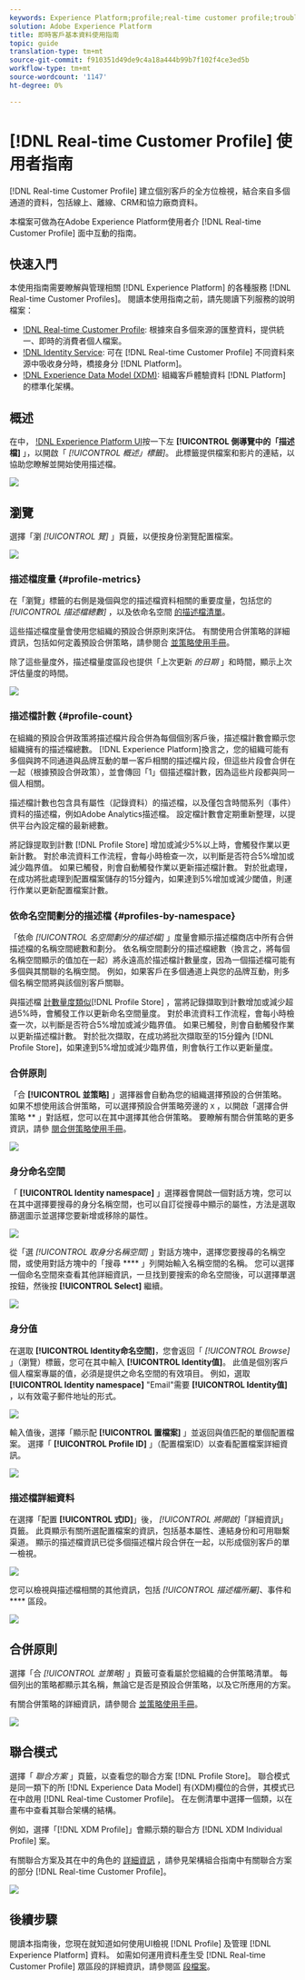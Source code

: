 ```yaml
---
keywords: Experience Platform;profile;real-time customer profile;troubleshooting;API
solution: Adobe Experience Platform
title: 即時客戶基本資料使用指南
topic: guide
translation-type: tm+mt
source-git-commit: f910351d49de9c4a18a444b99b7f102f4ce3ed5b
workflow-type: tm+mt
source-wordcount: '1147'
ht-degree: 0%

---
```



# [!DNL Real-time Customer Profile] 使用者指南

[!DNL Real-time Customer Profile] 建立個別客戶的全方位檢視，結合來自多個通道的資料，包括線上、離線、CRM和協力廠商資料。

本檔案可做為在Adobe Experience Platform使用者介 [!DNL Real-time Customer Profile] 面中互動的指南。

## 快速入門

本使用指南需要瞭解與管理相關 [!DNL Experience Platform] 的各種服務 [!DNL Real-time Customer Profiles]。 閱讀本使用指南之前，請先閱讀下列服務的說明檔案：

* [!DNL Real-time Customer Profile](../home.md): 根據來自多個來源的匯整資料，提供統一、即時的消費者個人檔案。
* [!DNL Identity Service](../../identity-service/home.md): 可在 [!DNL Real-time Customer Profile] 不同資料來源中吸收身分時，橋接身分 [!DNL Platform]。
* [!DNL Experience Data Model (XDM)](../../xdm/home.md): 組織客戶體驗資料 [!DNL Platform] 的標準化架構。

## 概述

在中， [!DNL Experience Platform UI](http://platform.adobe.com)按一下左 **[!UICONTROL 側導覽中的「描述檔]** 」，以開啟「 _[!UICONTROL 概述」標籤]_。 此標籤提供檔案和影片的連結，以協助您瞭解並開始使用描述檔。

![](../images/user-guide/profiles-overview.png)

## 瀏覽

選擇「瀏 *[!UICONTROL 覽]* 」頁籤，以便按身份瀏覽配置檔案。

![](../images/user-guide/profiles-browse.png)

### 描述檔度量 {#profile-metrics}

在「瀏覽」標籤的右側是幾個與您的描述檔資料相關的重要度量，包括您的 *[!UICONTROL 描述檔總數]* ，以及依命名空間 [的描述檔清單](#profile-count)[](#profiles-by-namespace)。

這些描述檔度量會使用您組織的預設合併原則來評估。 有關使用合併策略的詳細資訊，包括如何定義預設合併策略，請參閱合 [並策略使用手冊](merge-policies.md)。

除了這些量度外，描述檔量度區段也提供「上次更新 *的日期* 」和時間，顯示上次評估量度的時間。

![](../images/user-guide/profiles-profile-metrics.png)

### 描述檔計數 {#profile-count}

在組織的預設合併政策將描述檔片段合併為每個個別客戶後，描述檔計數會顯示您組織擁有的描述檔總數。 [!DNL Experience Platform]換言之，您的組織可能有多個與跨不同通道與品牌互動的單一客戶相關的描述檔片段，但這些片段會合併在一起（根據預設合併政策），並會傳回「1」個描述檔計數，因為這些片段都與同一個人相關。

描述檔計數也包含具有屬性（記錄資料）的描述檔，以及僅包含時間系列（事件）資料的描述檔，例如Adobe Analytics描述檔。 設定檔計數會定期重新整理，以提供平台內設定檔的最新總數。

將記錄提取到計數 [!DNL Profile Store] 增加或減少5%以上時，會觸發作業以更新計數。 對於串流資料工作流程，會每小時檢查一次，以判斷是否符合5%增加或減少臨界值。 如果已觸發，則會自動觸發作業以更新描述檔計數。 對於批處理，在成功將批處理到配置檔案儲存的15分鐘內，如果達到5%增加或減少閾值，則運行作業以更新配置檔案計數。

### 依命名空間劃分的描述檔 {#profiles-by-namespace}

「依命 *[!UICONTROL 名空間劃分的描述檔]* 」度量會顯示描述檔商店中所有合併描述檔的名稱空間總數和劃分。 依名稱空間劃分的描述檔總數（換言之，將每個名稱空間顯示的值加在一起）將永遠高於描述檔計數量度，因為一個描述檔可能有多個與其關聯的名稱空間。 例如，如果客戶在多個通道上與您的品牌互動，則多個名稱空間將與該個別客戶關聯。

與描述檔 [計數量度類似](#profile-count)[!DNL Profile Store] ，當將記錄擷取到計數增加或減少超過5%時，會觸發工作以更新命名空間量度。 對於串流資料工作流程，會每小時檢查一次，以判斷是否符合5%增加或減少臨界值。 如果已觸發，則會自動觸發作業以更新描述檔計數。 對於批次擷取，在成功將批次擷取至的15分鐘內 [!DNL Profile Store]，如果達到5%增加或減少臨界值，則會執行工作以更新量度。

### 合併原則

「合 **[!UICONTROL 並策略]** 」選擇器會自動為您的組織選擇預設的合併策略。 如果不想使用該合併策略，可以選擇預設合併策略旁邊的 `X` ，以開啟「選擇合併策略 ** 」對話框，您可以在其中選擇其他合併策略。 要瞭解有關合併策略的更多資訊，請參 [閱合併策略使用手冊](merge-policies.md)。

![](../images/user-guide/profiles-search-merge-policy.png)

### 身分命名空間

「 **[!UICONTROL Identity namespace]** 」選擇器會開啟一個對話方塊，您可以在其中選擇要搜尋的身分名稱空間，也可以自訂從搜尋中顯示的屬性，方法是選取篩選圖示並選擇您要新增或移除的屬性。

![](../images/user-guide/profiles-search-filter.png)

從「選 *[!UICONTROL 取身分名稱空間]* 」對話方塊中，選擇您要搜尋的名稱空間，或使用對話方塊中的「搜尋 **** 」列開始輸入名稱空間的名稱。 您可以選擇一個命名空間來查看其他詳細資訊，一旦找到要搜索的命名空間後，可以選擇單選按鈕，然後按 **[!UICONTROL Select]** 繼續。

![](../images/user-guide/profiles-select-identity-namespace.png)

### 身分值

在選取 **[!UICONTROL Identity命名空間]**，您會返回「 *[!UICONTROL Browse]* 」（瀏覽）標籤，您可在其中輸入 **[!UICONTROL Identity值]**。 此值是個別客戶個人檔案專屬的值，必須是提供之命名空間的有效項目。 例如，選取 **[!UICONTROL Identity namespace]** &quot;Email&quot;需要 **[!UICONTROL Identity值]** ，以有效電子郵件地址的形式。

![](../images/user-guide/profiles-show-profile.png)

輸入值後，選擇「顯示配 **[!UICONTROL 置檔案]** 」並返回與值匹配的單個配置檔案。 選擇「 **[!UICONTROL Profile ID]** 」（配置檔案ID）以查看配置檔案詳細資訊。

![](../images/user-guide/profiles-display-profile.png)

### 描述檔詳細資料

在選擇「配置 **[!UICONTROL 式ID]**」後， _[!UICONTROL 將開啟]_「詳細資訊」頁籤。 此頁顯示有關所選配置檔案的資訊，包括基本屬性、連結身份和可用聯繫渠道。 顯示的描述檔資訊已從多個描述檔片段合併在一起，以形成個別客戶的單一檢視。

![](../images/user-guide/profiles-profile-detail.png)

您可以檢視與描述檔相關的其他資訊，包括 *[!UICONTROL 描述檔所屬]*、事件和 **** 區段。

![](../images/user-guide/profiles-attributes-events-segments.png)

## 合併原則

選擇「合 *[!UICONTROL 並策略]* 」頁籤可查看屬於您組織的合併策略清單。 每個列出的策略都顯示其名稱，無論它是否是預設合併策略，以及它所應用的方案。

有關合併策略的詳細資訊，請參閱合 [並策略使用手冊](merge-policies.md)。

![](../images/user-guide/profiles-merge-policies.png)

## 聯合模式

選擇「 *聯合方案* 」頁籤，以查看您的聯合方案 [!DNL Profile Store]。 聯合模式是同一類下的所 [!DNL Experience Data Model] 有(XDM)欄位的合併，其模式已在中啟用 [!DNL Real-time Customer Profile]。 在左側清單中選擇一個類，以在畫布中查看其聯合架構的結構。

例如，選擇「[!DNL XDM Profile]」會顯示類的聯合方 [!DNL XDM Individual Profile] 案。

有關聯合方案及其在中的角色的 [詳細資訊](../../xdm/schema/composition.md) ，請參見架構組合指南中有關聯合方案的部分 [!DNL Real-time Customer Profile]。

![](../images/user-guide/profiles-union-schema.png)

## 後續步驟

閱讀本指南後，您現在就知道如何使用UI檢視 [!DNL Profile] 及管理 [!DNL Experience Platform] 資料。 如需如何運用資料產生受 [!DNL Real-time Customer Profile] 眾區段的詳細資訊，請參閱區 [段檔案](../../segmentation/home.md)。